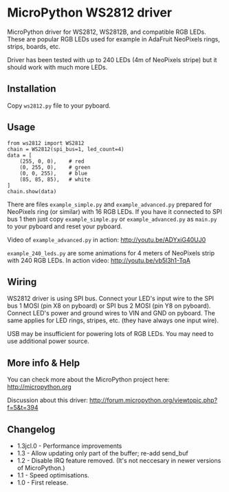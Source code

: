 MicroPython WS2812 driver
=========================

MicroPython driver for WS2812, WS2812B, and compatible RGB LEDs. These are
popular RGB LEDs used for example in AdaFruit NeoPixels rings, strips, boards,
etc.

Driver has been tested with up to 240 LEDs (4m of NeoPixels stripe) but it
should work with much more LEDs.

Installation
------------

Copy `ws2812.py` file to your pyboard.

Usage
-----

```
from ws2812 import WS2812
chain = WS2812(spi_bus=1, led_count=4)
data = [
    (255, 0, 0),    # red
    (0, 255, 0),    # green
    (0, 0, 255),    # blue
    (85, 85, 85),   # white
]
chain.show(data)
```

There are files `example_simple.py` and `example_advanced.py` prepared for
NeoPixels ring (or similar) with 16 RGB LEDs. If you have it connected to SPI
bus 1 then just copy `example_simple.py` or `example_advanced.py` as `main.py`
to your pyboard and reset your pyboard.

Video of `example_advanced.py` in action: http://youtu.be/ADYxiG40UJ0

`example_240_leds.py` are some animations for 4 meters of NeoPixels strip with
240 RGB LEDs. In action video: http://youtu.be/vb5l3h1-TqA

Wiring
------

WS2812 driver is using SPI bus. Connect your LED's input wire to the SPI bus 1
MOSI (pin X8 on pyboard) or SPI bus 2 MOSI (pin Y8 on pyboard). Connect LED's
power and ground wires to VIN and GND on pyboard. The same applies for LED
rings, stripes, etc. (they have always one input wire).

USB may be insufficient for powering lots of RGB LEDs. You may need to use
additional power source.

More info & Help
----------------

You can check more about the MicroPython project here: http://micropython.org

Discussion about this driver: http://forum.micropython.org/viewtopic.php?f=5&t=394

Changelog
---------

* 1.3jcl.0 - Performance improvements
* 1.3 - Allow updating only part of the buffer; re-add send_buf
* 1.2 - Disable IRQ feature removed. (It's not neccesary in newer versions of
  MicroPython.)
* 1.1 - Speed optimisations.
* 1.0 - First release.
